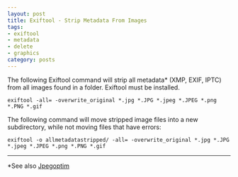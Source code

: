 ```yaml
---
layout: post
title: Exiftool - Strip Metadata From Images
tags:
- exiftool
- metadata
- delete
- graphics
category: posts
---
```

The following Exiftool command will strip all metadata* (XMP, EXIF, IPTC) from all images found in a folder. Exiftool must be installed.

`exiftool -all= -overwrite_original *.jpg *.JPG *.jpeg *.JPEG *.png *.PNG *.gif`

The following command will move stripped image files into a new subdirectory, while not moving files that have errors:

`exiftool -o allmetadatastripped/ -all= -overwrite_original *.jpg *.JPG *.jpeg *.JPEG *.png *.PNG *.gif`

---

*See also [Jpegoptim](https://birchwell.github.io/posts/resize-jpg-images-to-size-threshold/)

